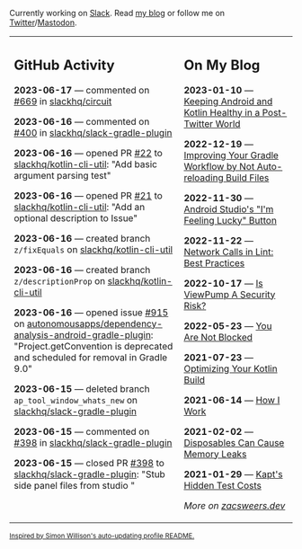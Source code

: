 Currently working on [Slack](https://slack.com/). Read [my blog](https://zacsweers.dev/) or follow me on [Twitter](https://twitter.com/ZacSweers)/[Mastodon](https://hachyderm.io/@ZacSweers).

<table><tr><td valign="top" width="60%">

## GitHub Activity
<!-- githubActivity starts -->
**2023-06-17** — commented on [#669](https://github.com/slackhq/circuit/pull/669#issuecomment-1595937282) in [slackhq/circuit](https://github.com/slackhq/circuit)

**2023-06-16** — commented on [#400](https://github.com/slackhq/slack-gradle-plugin/pull/400#issuecomment-1595345725) in [slackhq/slack-gradle-plugin](https://github.com/slackhq/slack-gradle-plugin)

**2023-06-16** — opened PR [#22](https://github.com/slackhq/kotlin-cli-util/pull/22) to [slackhq/kotlin-cli-util](https://github.com/slackhq/kotlin-cli-util): "Add basic argument parsing test"

**2023-06-16** — opened PR [#21](https://github.com/slackhq/kotlin-cli-util/pull/21) to [slackhq/kotlin-cli-util](https://github.com/slackhq/kotlin-cli-util): "Add an optional description to Issue"

**2023-06-16** — created branch `z/fixEquals` on [slackhq/kotlin-cli-util](https://github.com/slackhq/kotlin-cli-util)

**2023-06-16** — created branch `z/descriptionProp` on [slackhq/kotlin-cli-util](https://github.com/slackhq/kotlin-cli-util)

**2023-06-16** — opened issue [#915](https://github.com/autonomousapps/dependency-analysis-android-gradle-plugin/issues/915) on [autonomousapps/dependency-analysis-android-gradle-plugin](https://github.com/autonomousapps/dependency-analysis-android-gradle-plugin): "Project.getConvention is deprecated and scheduled for removal in Gradle 9.0"

**2023-06-15** — deleted branch `ap_tool_window_whats_new` on [slackhq/slack-gradle-plugin](https://github.com/slackhq/slack-gradle-plugin)

**2023-06-15** — commented on [#398](https://github.com/slackhq/slack-gradle-plugin/pull/398#issuecomment-1594015395) in [slackhq/slack-gradle-plugin](https://github.com/slackhq/slack-gradle-plugin)

**2023-06-15** — closed PR [#398](https://github.com/slackhq/slack-gradle-plugin/pull/398) to [slackhq/slack-gradle-plugin](https://github.com/slackhq/slack-gradle-plugin): "Stub side panel files from studio "
<!-- githubActivity ends -->
</td><td valign="top" width="40%">

## On My Blog
<!-- blog starts -->
**2023-01-10** — [Keeping Android and Kotlin Healthy in a Post-Twitter World](https://www.zacsweers.dev/keeping-android-healthy/)

**2022-12-19** — [Improving Your Gradle Workflow by Not Auto-reloading Build Files](https://www.zacsweers.dev/improving-your-workflow-by-not-auto-reloading-build-files/)

**2022-11-30** — [Android Studio's "I'm Feeling Lucky" Button](https://www.zacsweers.dev/android-studios-im-feeling-lucky-button/)

**2022-11-22** — [Network Calls in Lint: Best Practices](https://www.zacsweers.dev/network-calls-in-lint-best-practices/)

**2022-10-17** — [Is ViewPump A Security Risk?](https://www.zacsweers.dev/is-viewpump-a-security-risk/)

**2022-05-23** — [You Are Not Blocked](https://www.zacsweers.dev/you-are-not-blocked/)

**2021-07-23** — [Optimizing Your Kotlin Build](https://www.zacsweers.dev/optimizing-your-kotlin-build/)

**2021-06-14** — [How I Work](https://www.zacsweers.dev/how-i-work/)

**2021-02-02** — [Disposables Can Cause Memory Leaks](https://www.zacsweers.dev/disposables-can-cause-memory-leaks/)

**2021-01-29** — [Kapt's Hidden Test Costs](https://www.zacsweers.dev/kapts-hidden-test-costs/)
<!-- blog ends -->
_More on [zacsweers.dev](https://zacsweers.dev/)_
</td></tr></table>

<sub><a href="https://simonwillison.net/2020/Jul/10/self-updating-profile-readme/">Inspired by Simon Willison's auto-updating profile README.</a></sub>